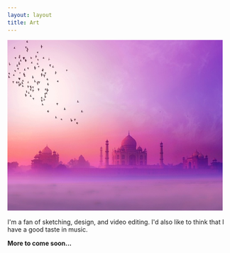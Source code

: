 ```yaml
---
layout: layout
title: Art
---
```


![Purple church](/images/india.jpg)

I'm a fan of sketching, design, and video editing. I'd also like to think that I have a good taste in music.

**More to come soon...**
